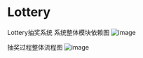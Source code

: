 # Lottery
Lottery抽奖系统
系统整体模块依赖图
![image](https://user-images.githubusercontent.com/90489649/179175198-064a6a58-70c1-47f6-9a19-9eda19aeb7a0.png)

抽奖过程整体流程图
![image](https://user-images.githubusercontent.com/90489649/179175661-1cc7a4b6-3ecd-4ce0-b4a9-0496f7480a12.png)
